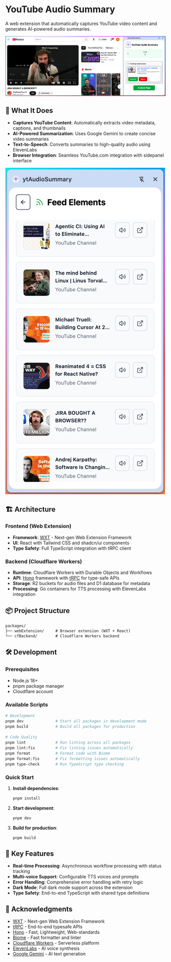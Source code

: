 # YouTube Audio Summary

A web extension that automatically captures YouTube video content and generates AI-powered audio summaries.

![Extension Screenshot](docs/screenshots/screenshot01.png)

## 🚀 What It Does

- **Captures YouTube Content**: Automatically extracts video metadata, captions, and thumbnails
- **AI-Powered Summarization**: Uses Google Gemini to create concise video summaries
- **Text-to-Speech**: Converts summaries to high-quality audio using ElevenLabs
- **Browser Integration**: Seamless YouTube.com integration with sidepanel interface

![Feed Screenshot](docs/screenshots/screenshot02.png)

## 🏗️ Architecture

### Frontend (Web Extension)
- **Framework**: [WXT](https://wxt.dev/) - Next-gen Web Extension Framework
- **UI**: React with Tailwind CSS and shadcn/ui components
- **Type Safety**: Full TypeScript integration with tRPC client

### Backend (Cloudflare Workers)
- **Runtime**: Cloudflare Workers with Durable Objects and Workflows
- **API**: [Hono](https://hono.dev/) framework with [tRPC](https://trpc.io/) for type-safe APIs
- **Storage**: R2 buckets for audio files and D1 database for metadata
- **Processing**: Go containers for TTS processing with ElevenLabs integration

## 📦 Project Structure

```
packages/
├── webExtension/     # Browser extension (WXT + React)
└── cfBackend/        # Cloudflare Workers backend
```

## 🛠️ Development

### Prerequisites
- Node.js 18+
- pnpm package manager
- Cloudflare account

### Available Scripts

```bash
# Development
pnpm dev              # Start all packages in development mode
pnpm build            # Build all packages for production

# Code Quality
pnpm lint             # Run linting across all packages
pnpm lint:fix         # Fix linting issues automatically
pnpm format           # Format code with Biome
pnpm format:fix       # Fix formatting issues automatically
pnpm type-check       # Run TypeScript type checking

```

### Quick Start

1. **Install dependencies**:
   ```bash
   pnpm install
   ```

2. **Start development**:
   ```bash
   pnpm dev
   ```

3. **Build for production**:
   ```bash
   pnpm build
   ```

## 🔧 Key Features

- **Real-time Processing**: Asynchronous workflow processing with status tracking
- **Multi-voice Support**: Configurable TTS voices and prompts
- **Error Handling**: Comprehensive error handling with retry logic
- **Dark Mode**: Full dark mode support across the extension
- **Type Safety**: End-to-end TypeScript with shared type definitions

## 🙏 Acknowledgments

- [WXT](https://wxt.dev/) - Next-gen Web Extension Framework
- [tRPC](https://trpc.io/) - End-to-end typesafe APIs
- [Hono](https://hono.dev/) - Fast, Lightweight, Web-standards
- [Biome](https://biomejs.dev/) - Fast formatter and linter
- [Cloudflare Workers](https://workers.cloudflare.com/) - Serverless platform
- [ElevenLabs](https://elevenlabs.io/) - AI voice synthesis
- [Google Gemini](https://ai.google.dev/) - AI text generation
